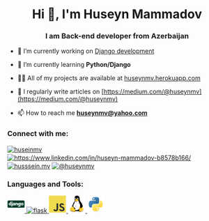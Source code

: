 <h1 align="center">Hi 👋, I'm Huseyn Mammadov</h1>
<h3 align="center">I am Back-end developer from Azerbaijan</h3>

- 🔭 I’m currently working on [Django development](https://github.com/huseynmv/PragmatechPythonProject)

- 🌱 I’m currently learning **Python/Django**

- 👨‍💻 All of my projects are available at [huseynmv.herokuapp.com](huseynmv.herokuapp.com)

- 📝 I regularly write articles on [https://medium.com/@huseynmv](https://medium.com/@huseynmv)

- 📫 How to reach me **huseynmv@yahoo.com**

<h3 align="left">Connect with me:</h3>
<p align="left">
<a href="https://twitter.com/huseinmv" target="blank"><img align="center" src="https://raw.githubusercontent.com/rahuldkjain/github-profile-readme-generator/master/src/images/icons/Social/twitter.svg" alt="huseinmv" height="30" width="40" /></a>
<a href="https://linkedin.com/in/https://www.linkedin.com/in/huseyn-mammadov-b8578b166/" target="blank"><img align="center" src="https://raw.githubusercontent.com/rahuldkjain/github-profile-readme-generator/master/src/images/icons/Social/linked-in-alt.svg" alt="https://www.linkedin.com/in/huseyn-mammadov-b8578b166/" height="30" width="40" /></a>
<a href="https://instagram.com/husssein.mv" target="blank"><img align="center" src="https://raw.githubusercontent.com/rahuldkjain/github-profile-readme-generator/master/src/images/icons/Social/instagram.svg" alt="husssein.mv" height="30" width="40" /></a>
<a href="https://medium.com/@huseynmv" target="blank"><img align="center" src="https://raw.githubusercontent.com/rahuldkjain/github-profile-readme-generator/master/src/images/icons/Social/medium.svg" alt="@huseynmv" height="30" width="40" /></a>
</p>

<h3 align="left">Languages and Tools:</h3>
<p align="left"> <a href="https://www.djangoproject.com/" target="_blank"> <img src="https://raw.githubusercontent.com/devicons/devicon/master/icons/django/django-original.svg" alt="django" width="40" height="40"/> </a> <a href="https://flask.palletsprojects.com/" target="_blank"> <img src="https://www.vectorlogo.zone/logos/pocoo_flask/pocoo_flask-icon.svg" alt="flask" width="40" height="40"/> </a> <a href="https://developer.mozilla.org/en-US/docs/Web/JavaScript" target="_blank"> <img src="https://raw.githubusercontent.com/devicons/devicon/master/icons/javascript/javascript-original.svg" alt="javascript" width="40" height="40"/> </a> <a href="https://www.linux.org/" target="_blank"> <img src="https://raw.githubusercontent.com/devicons/devicon/master/icons/linux/linux-original.svg" alt="linux" width="40" height="40"/> </a> <a href="https://www.python.org" target="_blank"> <img src="https://raw.githubusercontent.com/devicons/devicon/master/icons/python/python-original.svg" alt="python" width="40" height="40"/> </a> </p>

